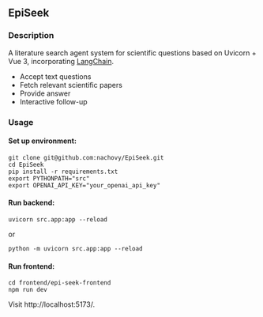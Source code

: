 ## EpiSeek
### Description
A literature search agent system for scientific questions based on Uvicorn + Vue 3, incorporating [LangChain](https://github.com/langchain-ai/langchain).
- Accept text questions
- Fetch relevant scientific papers
- Provide answer
- Interactive follow-up
### Usage
#### Set up environment:
```
git clone git@github.com:nachovy/EpiSeek.git
cd EpiSeek
pip install -r requirements.txt
export PYTHONPATH="src"
export OPENAI_API_KEY="your_openai_api_key"
```

#### Run backend:
```
uvicorn src.app:app --reload
```
or
```
python -m uvicorn src.app:app --reload
```

#### Run frontend:
```
cd frontend/epi-seek-frontend
npm run dev
```

Visit http://localhost:5173/.

